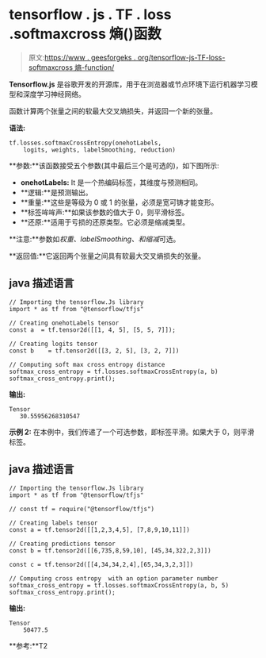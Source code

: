 # tensorflow . js . TF . loss .softmaxcross 熵()函数

> 原文:[https://www . geesforgeks . org/tensorflow-js-TF-loss-softmaxcross 熵-function/](https://www.geeksforgeeks.org/tensorflow-js-tf-losses-softmaxcrossentropy-function/)

**Tensorflow.js** 是谷歌开发的开源库，用于在浏览器或节点环境下运行机器学习模型和深度学习神经网络。

函数计算两个张量之间的软最大交叉熵损失，并返回一个新的张量。

**语法:**

```
tf.losses.softmaxCrossEntropy(onehotLabels, 
    logits, weights, labelSmoothing, reduction)
```

**参数:**该函数接受五个参数(其中最后三个是可选的)，如下图所示:

*   **onehotLabels:** It 是一个热编码标签，其维度与预测相同。
*   **逻辑:**是预测输出。
*   **重量:**这些是等级为 0 或 1 的张量，必须是宽可铸才能变形。
*   **标签哞哞声:**如果该参数的值大于 0，则平滑标签。
*   **还原:**适用于亏损的还原类型。它必须是缩减类型。

**注意:**参数如*权重、labelSmoothing、*和*缩减*可选。

**返回值:**它返回两个张量之间具有软最大交叉熵损失的张量。

## java 描述语言

```
// Importing the tensorflow.Js library
import * as tf from "@tensorflow/tfjs"

// Creating onehotLabels tensor
const a  = tf.tensor2d([[1, 4, 5], [5, 5, 7]]);

// Creating logits tensor
const b    = tf.tensor2d([[3, 2, 5], [3, 2, 7]])

// Computing soft max cross entropy distance
softmax_cross_entropy = tf.losses.softmaxCrossEntropy(a, b)
softmax_cross_entropy.print();
```

**输出:**

```
Tensor
   30.55956268310547
```

**示例 2:** 在本例中，我们传递了一个可选参数，即标签平滑。如果大于 0，则平滑标签。

## java 描述语言

```
// Importing the tensorflow.Js library
import * as tf from "@tensorflow/tfjs"

// const tf = require("@tensorflow/tfjs")

// Creating labels tensor
const a = tf.tensor2d([[1,2,3,4,5], [7,8,9,10,11]])

// Creating predictions tensor
const b = tf.tensor2d([[6,735,8,59,10], [45,34,322,2,3]])

const c = tf.tensor2d([[4,34,34,2,4],[65,34,3,2,3]])

// Computing cross entropy  with an option parameter number
softmax_cross_entropy = tf.losses.softmaxCrossEntropy(a, b, 5)
softmax_cross_entropy.print();
```

**输出:**

```
Tensor
    50477.5
```

**参考:**T2